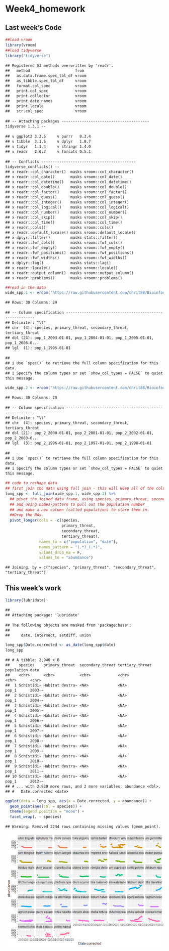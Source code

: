 Week4_homework
================

## Last week’s Code

``` r
##load vroom
library(vroom)
##load tidyverse
library("tidyverse")
```

    ## Registered S3 methods overwritten by 'readr':
    ##   method                    from 
    ##   as.data.frame.spec_tbl_df vroom
    ##   as_tibble.spec_tbl_df     vroom
    ##   format.col_spec           vroom
    ##   print.col_spec            vroom
    ##   print.collector           vroom
    ##   print.date_names          vroom
    ##   print.locale              vroom
    ##   str.col_spec              vroom

    ## -- Attaching packages --------------------------------------- tidyverse 1.3.1 --

    ## v ggplot2 3.3.5     v purrr   0.3.4
    ## v tibble  3.1.5     v dplyr   1.0.7
    ## v tidyr   1.1.4     v stringr 1.4.0
    ## v readr   2.0.2     v forcats 0.5.1

    ## -- Conflicts ------------------------------------------ tidyverse_conflicts() --
    ## x readr::col_character()  masks vroom::col_character()
    ## x readr::col_date()       masks vroom::col_date()
    ## x readr::col_datetime()   masks vroom::col_datetime()
    ## x readr::col_double()     masks vroom::col_double()
    ## x readr::col_factor()     masks vroom::col_factor()
    ## x readr::col_guess()      masks vroom::col_guess()
    ## x readr::col_integer()    masks vroom::col_integer()
    ## x readr::col_logical()    masks vroom::col_logical()
    ## x readr::col_number()     masks vroom::col_number()
    ## x readr::col_skip()       masks vroom::col_skip()
    ## x readr::col_time()       masks vroom::col_time()
    ## x readr::cols()           masks vroom::cols()
    ## x readr::default_locale() masks vroom::default_locale()
    ## x dplyr::filter()         masks stats::filter()
    ## x readr::fwf_cols()       masks vroom::fwf_cols()
    ## x readr::fwf_empty()      masks vroom::fwf_empty()
    ## x readr::fwf_positions()  masks vroom::fwf_positions()
    ## x readr::fwf_widths()     masks vroom::fwf_widths()
    ## x dplyr::lag()            masks stats::lag()
    ## x readr::locale()         masks vroom::locale()
    ## x readr::output_column()  masks vroom::output_column()
    ## x readr::problems()       masks vroom::problems()

``` r
##read in the data
wide_spp.1 <- vroom("https://raw.githubusercontent.com/chrit88/Bioinformatics_data/master/Workshop%203/to_sort_pop_1.csv")
```

    ## Rows: 30 Columns: 29

    ## -- Column specification --------------------------------------------------------
    ## Delimiter: "\t"
    ## chr  (4): species, primary_threat, secondary_threat, tertiary_threat
    ## dbl (24): pop_1_2003-01-01, pop_1_2004-01-01, pop_1_2005-01-01, pop_1_2006-0...
    ## lgl  (1): pop_1_1995-01-01

    ## 
    ## i Use `spec()` to retrieve the full column specification for this data.
    ## i Specify the column types or set `show_col_types = FALSE` to quiet this message.

``` r
wide_spp.2 <- vroom("https://raw.githubusercontent.com/chrit88/Bioinformatics_data/master/Workshop%203/to_sort_pop_2.csv") 
```

    ## Rows: 30 Columns: 28

    ## -- Column specification --------------------------------------------------------
    ## Delimiter: "\t"
    ## chr  (4): species, primary_threat, secondary_threat, tertiary_threat
    ## dbl (21): pop_2_2000-01-01, pop_2_2001-01-01, pop_2_2002-01-01, pop_2_2003-0...
    ## lgl  (3): pop_2_1996-01-01, pop_2_1997-01-01, pop_2_1998-01-01

    ## 
    ## i Use `spec()` to retrieve the full column specification for this data.
    ## i Specify the column types or set `show_col_types = FALSE` to quiet this message.

``` r
## code to reshape data
## first join the data using full join - this will keep all of the columns
long_spp <- full_join(wide_spp.1, wide_spp.2) %>%
  ## pivot the joined data frame, using species, primary_threat, secondary_threat, tertiary_threat as ID columns
  ## and using names-pattern to pull out the population number 
  ## and make a new column (called population) to store them in. 
  ##Drop the NAs. 
  pivot_longer(cols = -c(species, 
                         primary_threat, 
                         secondary_threat, 
                         tertiary_threat), 
               names_to = c("population", "date"),
               names_pattern = "(.*)_(.*)",
               values_drop_na = F, 
               values_to = "abundance")
```

    ## Joining, by = c("species", "primary_threat", "secondary_threat", "tertiary_threat")

## This week’s work

``` r
library(lubridate)
```

    ## 
    ## Attaching package: 'lubridate'

    ## The following objects are masked from 'package:base':
    ## 
    ##     date, intersect, setdiff, union

``` r
long_spp$Date.corrected <- as_date(long_spp$date)
long_spp
```

    ## # A tibble: 2,940 x 8
    ##    species    primary_threat  secondary_threat tertiary_threat population date  
    ##    <chr>      <chr>           <chr>            <chr>           <chr>      <chr> 
    ##  1 Schistidi~ Habitat destru~ <NA>             <NA>            pop_1      2003-~
    ##  2 Schistidi~ Habitat destru~ <NA>             <NA>            pop_1      2004-~
    ##  3 Schistidi~ Habitat destru~ <NA>             <NA>            pop_1      2005-~
    ##  4 Schistidi~ Habitat destru~ <NA>             <NA>            pop_1      2006-~
    ##  5 Schistidi~ Habitat destru~ <NA>             <NA>            pop_1      2007-~
    ##  6 Schistidi~ Habitat destru~ <NA>             <NA>            pop_1      2008-~
    ##  7 Schistidi~ Habitat destru~ <NA>             <NA>            pop_1      2009-~
    ##  8 Schistidi~ Habitat destru~ <NA>             <NA>            pop_1      2010-~
    ##  9 Schistidi~ Habitat destru~ <NA>             <NA>            pop_1      2011-~
    ## 10 Schistidi~ Habitat destru~ <NA>             <NA>            pop_1      2012-~
    ## # ... with 2,930 more rows, and 2 more variables: abundance <dbl>,
    ## #   Date.corrected <date>

``` r
ggplot(data = long_spp, aes(x = Date.corrected, y = abundance)) +
  geom_point(aes(col = species)) +
  theme(legend.position = "none") +
  facet_wrap(. ~ species)
```

    ## Warning: Removed 2244 rows containing missing values (geom_point).

![](week4_homework_files/figure-gfm/unnamed-chunk-2-1.png)<!-- -->
